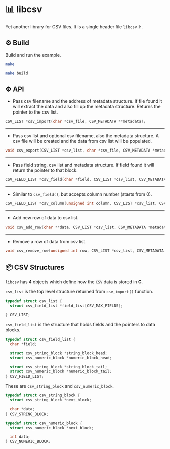 # 📊 libcsv

Yet another library for CSV files. It is a single header file `libcsv.h`.

## ⚙️ Build

Build and run the example.

```sh
make
```

```sh
make build
```

## ⚙️ API

- Pass csv filename and the address of metadata structure. If file found it will
extract the data and also fill up the metadata structure. Returns the pointer
to the csv list.

```c
CSV_LIST *csv_import(char *csv_file, CSV_METADATA **metadata);
```

---

- Pass csv list and optional csv filename, also the metadata structure. A csv
file will be created and the data from csv list will be populated.

```c
void csv_export(CSV_LIST *csv_list, char *csv_file, CSV_METADATA *metadata);
```

---

- Pass field string, csv list and metadata structure. If field found it will
return the pointer to that block.

```c
CSV_FIELD_LIST *csv_field(char *field, CSV_LIST *csv_list, CSV_METADATA *metadata);
```

---

- Similar to `csv_field()`, but accepts column number (starts from 0).

```c
CSV_FIELD_LIST *csv_column(unsigned int column, CSV_LIST *csv_list, CSV_METADATA *metadata);
```

---

- Add new row of data to csv list.

```c
void csv_add_row(char **data, CSV_LIST *csv_list, CSV_METADATA *metadata);
```

---

- Remove a row of data from csv list.

```c
void csv_remove_row(unsigned int row, CSV_LIST *csv_list, CSV_METADATA *metadata);
```

## 📦️ CSV Structures

`libcsv` has 4 objects which define how the `CSV` data is stored in **C**.

`csv_list` is the top level structure returned from `csv_import()` function.

```c
typedef struct csv_list {
  struct csv_field_list *field_list[CSV_MAX_FIELDS];

} CSV_LIST;
```

`csv_field_list` is the structure that holds fields and the pointers to data
blocks.

```c
typedef struct csv_field_list {
  char *field;

  struct csv_string_block *string_block_head;
  struct csv_numeric_block *numeric_block_head;

  struct csv_string_block *string_block_tail;
  struct csv_numeric_block *numeric_block_tail;
} CSV_FIELD_LIST;
```

These are `csv_string_block` and `csv_numeric_block`.

```c
typedef struct csv_string_block {
  struct csv_string_block *next_block;

  char *data;
} CSV_STRING_BLOCK;
```

```c
typedef struct csv_numeric_block {
  struct csv_numeric_block *next_block;

  int data;
} CSV_NUMERIC_BLOCK;
```
